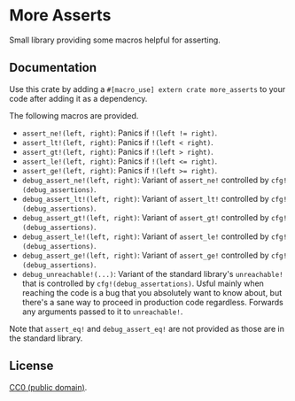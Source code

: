 # More Asserts

Small library providing some macros helpful for asserting.

## Documentation

Use this crate by adding a `#[macro_use] extern crate more_asserts` to your code
after adding it as a dependency.

The following macros are provided.

- `assert_ne!(left, right)`: Panics if `!(left != right)`.
- `assert_lt!(left, right)`: Panics if `!(left < right)`.
- `assert_gt!(left, right)`: Panics if `!(left > right)`.
- `assert_le!(left, right)`: Panics if `!(left <= right)`.
- `assert_ge!(left, right)`: Panics if `!(left >= right)`.
- `debug_assert_ne!(left, right)`: Variant of `assert_ne!` controlled by `cfg!(debug_assertions)`.
- `debug_assert_lt!(left, right)`: Variant of `assert_lt!` controlled by `cfg!(debug_assertions)`.
- `debug_assert_gt!(left, right)`: Variant of `assert_gt!` controlled by `cfg!(debug_assertions)`.
- `debug_assert_le!(left, right)`: Variant of `assert_le!` controlled by `cfg!(debug_assertions)`.
- `debug_assert_ge!(left, right)`: Variant of `assert_ge!` controlled by `cfg!(debug_assertions)`.
- `debug_unreachable!(...)`: Variant of the standard library's `unreachable!`
  that is controlled by `cfg!(debug_assertations)`. Usful mainly when reaching the
  code is a bug that you absolutely want to know about, but there's a sane way to
  proceed in production code regardless. Forwards any arguments passed to it to
  `unreachable!`.

Note that `assert_eq!` and `debug_assert_eq!` are not provided as those are in the standard library.

## License

[CC0 (public domain)](https://creativecommons.org/publicdomain/zero/1.0/).


